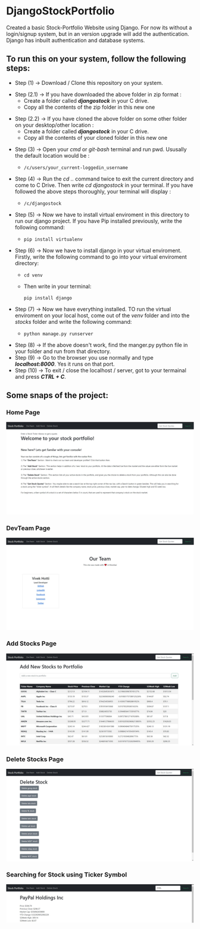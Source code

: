 # DjangoStockPortfolio

Created a basic Stock-Portfolio Website using Django. For now its without a login/signup system, but in an version upgrade will add the authentication.<br/>
Django has inbuilt authentication and database systems.<p>
  


<h2>To run this on your system, follow the following steps:</h2><p>

* Step (1) -> Download / Clone this repository on your system.<p>
* Step (2.1) -> If you have downloaded the above folder in zip format : 
  * Create a folder called ***djangostock*** in your C drive.
  * Copy all the contents of the zip folder in this new one <p>
* Step (2.2) -> If you have cloned the above folder on some other folder on your desktop/other location : 
  * Create a folder called ***djangostock*** in your C drive.
  * Copy all the contents of your cloned folder in this new one <p>
* Step (3) -> Open your _cmd_ or _git-bash_ terminal and run pwd. Ususally the default location would be :
  *   ```
      /c/users/your_current-loggedin_username
      ```
* Step (4) -> Run the _cd .._ command twice to exit the current directory and come to C Drive. Then write _cd djangostock_ in your terminal. If you have followed the above steps thoroughly, your terminal will display :
  *   ```
      /c/djangostock
      ```
* Step (5) -> Now we have to install virtual enviroment in this directory to run our django project. If you have Pip installed previously, write the following command:
  *   ```
      pip install virtualenv
      ```
* Step (6) -> Now we have to install django in your virtual enviroment. Firstly, write the following command to go into your virtual enviroment directory:
  *   ```
      cd venv
      ```
  *   Then write in your terminal:
      ```
      pip install django
      ```
* Step (7) -> Now we have everything installed. TO run the virtual enviroment on your local host, come out of the _venv_ folder and into the _stocks_ folder and  write the following command:
  *   ```
      python manage.py runserver
      ```
* Step (8) -> If the above doesn't work, find the manger.py python file in your folder and run from that directory.
* Step (9) -> Go to the browser you use normally and type ***localhost:8000***. Yes it runs on that port.
* Step (10) -> To exit / close the localhost / server, got to your termainal and press ***CTRL + C***.



<h2>Some snaps of the project:</h2><p>
  <h3>Home Page</h3>
 <img src="https://github.com/Vivek-Hotti/DjangoStockPortfolio/blob/main/images/1.JPG"><p>
    <h3>DevTeam Page</h3>
 <img src="https://github.com/Vivek-Hotti/DjangoStockPortfolio/blob/main/images/2.JPG"><p>
    <h3>Add Stocks Page</h3>
 <img src="https://github.com/Vivek-Hotti/DjangoStockPortfolio/blob/main/images/3.JPG">
     <h3>Delete Stocks Page</h3>
 <img src="https://github.com/Vivek-Hotti/DjangoStockPortfolio/blob/main/images/4.JPG">
      <h3>Searching for Stock using Ticker Symbol</h3>
 <img src="https://github.com/Vivek-Hotti/DjangoStockPortfolio/blob/main/images/5.JPG">

